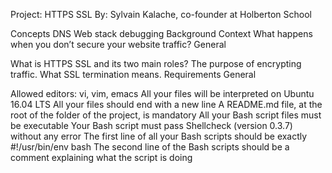 Project: HTTPS SSL
By: Sylvain Kalache, co-founder at Holberton School

Concepts
DNS
Web stack debugging
Background Context
What happens when you don’t secure your website traffic?
General

What is HTTPS SSL and its two main roles?
The purpose of encrypting traffic.
What SSL termination means.
Requirements
General

Allowed editors: vi, vim, emacs
All your files will be interpreted on Ubuntu 16.04 LTS
All your files should end with a new line
A README.md file, at the root of the folder of the project, is mandatory
All your Bash script files must be executable
Your Bash script must pass Shellcheck (version 0.3.7) without any error
The first line of all your Bash scripts should be exactly #!/usr/bin/env bash
The second line of the  Bash scripts should be a comment explaining what the script is doing
